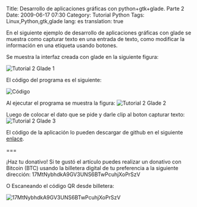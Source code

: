 Title: Desarrollo de aplicaciones gráficas con python+gtk+glade. Parte 2
Date: 2009-06-17 07:30
Category: Tutorial Python
Tags: Linux,Python,gtk,glade
lang: es
translation: true


En el siguiente ejemplo de desarrollo de aplicaciones gráficas con glade se muestra
como capturar texto en una entrada de texto, como modificar la información en
una etiqueta usando botones.


Se muestra la interfaz creada con glade en la siguiente figura:

![Tutorial 2 Glade 1](./imagenes/tutorialglade2-1.png)

El código del programa es el siguiente:

![Código](./imagenes/tutorialpythongtkglade2-codigo.png)

Al ejecutar el programa se muestra la figura:
![Tutorial 2 Glade 2](./imagenes/tutorialglade2-2.png)

Luego de colocar el dato que se pide y darle clip al boton capturar texto:
![Tutorial 2 Glade 3](./imagenes/tutorialglade2-3.png)


El código de la aplicación lo pueden descargar de github en el siguiente
[enlace](https://github.com/ecrespo/ecrespo.github.io/blob/master/content/code/2009/tutorialgtkglade2.py).


===

¡Haz tu donativo!
Si te gustó el artículo puedes realizar un donativo con Bitcoin (BTC)
usando la billetera digital de tu preferencia a la siguiente
dirección: 17MtNybhdkA9GV3UNS6BTwPcuhjXoPrSzV

O Escaneando el código QR desde billetera:

![17MtNybhdkA9GV3UNS6BTwPcuhjXoPrSzV](./imagenes/17MtNybhdkA9GV3UNS6BTwPcuhjXoPrSzV.png)
